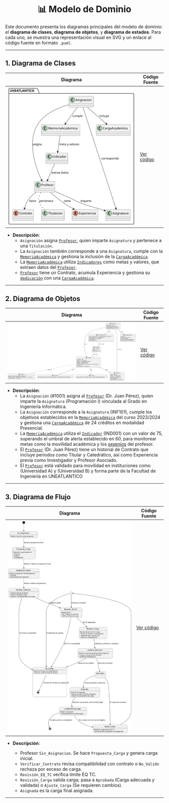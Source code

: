 <div align="center">

# 📊 Modelo de Dominio

</div>

Este documento presenta los diagramas principales del modelo de dominio: el **diagrama de clases**, **diagrama de objetos**, y **diagrama de estados**. Para cada uno, se muestra una representación visual en SVG y un enlace al código fuente en formato `.puml`.

---

## 1. Diagrama de Clases


| **Diagrama** | **Código Fuente** |
|--------------|--------------------|
| ![Diagrama de Clases](/images/modelosUML/MdD/diagramaDeClases.svg) | [Ver código](/modelosUML/MdD/diagramaDeClases.puml) |

- **Descripción**: 
  - `Asignación` asigna [`Profesor`](/documentos/glosario.md#-pdi-personal-docente-e-investigador), quien imparte `Asignatura` y pertenece a una `Titulación`.
  - La `Asignación` también corresponde a una `Asignatura`, cumple con la [`MemoriaAcadémica`](/documentos/glosario.md#-memoria-académica) y gestiona la inclusión de la [`CargaAcadémica`](/documentos/glosario.md#-carga-académica).
  - La [`MemoriaAcadémica`](/documentos/glosario.md#-memoria-académica) utiliza [`Indicadores`](/documentos/glosario.md#-indicador) como metas y valores, que extraen datos del [`Profesor`](/documentos/glosario.md#-pdi-personal-docente-e-investigador).
  - [`Profesor`](/documentos/glosario.md#-pdi-personal-docente-e-investigador) tiene un Contrato, acumula Experiencia y gestiona su [`dedicación`](/documentos/glosario.md#-dedicación) con una [`CargaAcadémica`](/documentos/glosario.md#-carga-académica).

---

## 2. Diagrama de Objetos



| **Diagrama** | **Código Fuente** |
|--------------|--------------------|
| ![Diagrama de Objetos](/images/modelosUML/MdD/diagramaDeObjetos.svg) | [Ver código](/modelosUML/MdD/diagramaDeObjetos.puml) |

- **Descripción**:
  - La `Asignación` (#1001) asigna al [`Profesor`](/documentos/glosario.md#-pdi-personal-docente-e-investigador) (Dr. Juan Pérez), quien imparte la `Asignatura` (Programación I) vinculada al Grado en Ingeniería Informática.
  - La `Asignación` corresponde a la `Asignatura` (INF101), cumple los objetivos establecidos en la [`MemoriaAcadémica`](/documentos/glosario.md#-memoria-académica) del curso 2023/2024 y gestiona una [`CargaAcadémica`](/documentos/glosario.md#-carga-académica) de 24 créditos en modalidad Presencial.
  - La [`MemoriaAcadémica`](/documentos/glosario.md#-memoria-académica) utiliza el [`Indicador`](/documentos/glosario.md#-indicador) (IND001) con un valor de 75, superando el umbral de alerta establecido en 60, para monitorear metas como la movilidad académica y los [sexenios](/documentos/glosario.md#-sexenio) del profesor.
  - El [`Profesor`](/documentos/glosario.md#-pdi-personal-docente-e-investigador) (Dr. Juan Pérez) tiene un historial de Contrato que incluye periodos como Titular y Catedrático, así como Experiencia previa como Investigador y Profesor Asociado.
  - El [`Profesor`](/documentos/glosario.md#-pdi-personal-docente-e-investigador) está validado para movilidad en instituciones como (Universidad A) y (Universidad B) y forma parte de la Facultad de Ingeniería en UNEATLANTICO

---

## 3. Diagrama de Flujo


| **Diagrama** | **Código Fuente** |
|--------------|--------------------|
| ![Diagrama de Estados](/images/modelosUML/MdD/diagramaDeEstados.svg) | [Ver código](/modelosUML/MdD/diagramaDeEstados.puml) |

- **Descripción**:

  - Profesor `Sin_Asignacion`. Se hace `Propuesta_Carga` y genera carga inicial.
  - `Verificar_Contrato` revisa compatibilidad con contrato o `No_Valido` rechaza por exceso de carga.
  - `Revisión_EQ_TC` verifica límite EQ TC.
  - `Revisión_Carga` valida carga; pasa a `Aprobada` (Carga adecuada y validada) o `Ajuste_Carga` (Se requieren cambios).
  - `Asignada` es la carga final asignada.

--- 
